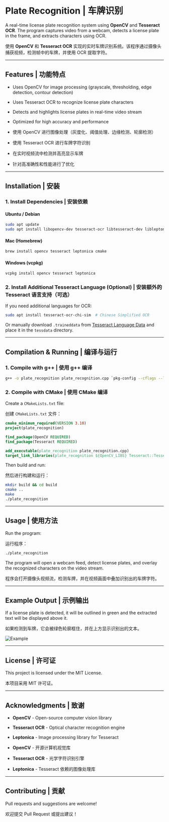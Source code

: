 # Plate Recognition | 车牌识别

A real-time license plate recognition system using **OpenCV** and **Tesseract OCR**. The program captures video from a webcam, detects a license plate in the frame, and extracts characters using OCR.

使用 **OpenCV** 和 **Tesseract OCR** 实现的实时车牌识别系统。该程序通过摄像头捕获视频，检测帧中的车牌，并使用 OCR 提取字符。

---

## Features | 功能特点
- Uses OpenCV for image processing (grayscale, thresholding, edge detection, contour detection)
- Uses Tesseract OCR to recognize license plate characters
- Detects and highlights license plates in real-time video stream
- Optimized for high accuracy and performance

- 使用 OpenCV 进行图像处理（灰度化、阈值处理、边缘检测、轮廓检测）
- 使用 Tesseract OCR 进行车牌字符识别
- 在实时视频流中检测并高亮显示车牌
- 针对高准确性和性能进行了优化

---

## Installation | 安装

### 1. Install Dependencies | 安装依赖

#### Ubuntu / Debian
```bash
sudo apt update
sudo apt install libopencv-dev tesseract-ocr libtesseract-dev libleptonica-dev cmake g++
```

#### Mac (Homebrew)
```bash
brew install opencv tesseract leptonica cmake
```

#### Windows (vcpkg)
```bash
vcpkg install opencv tesseract leptonica
```

### 2. Install Additional Tesseract Language (Optional) | 安装额外的 Tesseract 语言支持（可选）
If you need additional languages for OCR:
```bash
sudo apt install tesseract-ocr-chi-sim  # Chinese Simplified OCR
```
Or manually download `.traineddata` from [Tesseract Language Data](https://github.com/tesseract-ocr/tessdata) and place it in the `tessdata` directory.

---

## Compilation & Running | 编译与运行

### 1. Compile with g++ | 使用 g++ 编译
```bash
g++ -o plate_recognition plate_recognition.cpp `pkg-config --cflags --libs opencv4 tesseract`
```

### 2. Compile with CMake | 使用 CMake 编译
Create a `CMakeLists.txt` file:

创建 `CMakeLists.txt` 文件：
```cmake
cmake_minimum_required(VERSION 3.10)
project(plate_recognition)

find_package(OpenCV REQUIRED)
find_package(Tesseract REQUIRED)

add_executable(plate_recognition plate_recognition.cpp)
target_link_libraries(plate_recognition ${OpenCV_LIBS} Tesseract::Tesseract)
```
Then build and run:

然后进行构建和运行：
```bash
mkdir build && cd build
cmake ..
make
./plate_recognition
```

---

## Usage | 使用方法
Run the program:

运行程序：
```bash
./plate_recognition
```
The program will open a webcam feed, detect license plates, and overlay the recognized characters on the video stream.

程序会打开摄像头视频流，检测车牌，并在视频画面中叠加识别出的车牌字符。

---

## Example Output | 示例输出
If a license plate is detected, it will be outlined in green and the extracted text will be displayed above it.

如果检测到车牌，它会被绿色轮廓框住，并在上方显示识别出的文本。

![Example](example_output.png)

---

## License | 许可证
This project is licensed under the MIT License.

本项目采用 MIT 许可证。

---

## Acknowledgments | 致谢
- **OpenCV** - Open-source computer vision library
- **Tesseract OCR** - Optical character recognition engine
- **Leptonica** - Image processing library for Tesseract

- **OpenCV** - 开源计算机视觉库
- **Tesseract OCR** - 光学字符识别引擎
- **Leptonica** - Tesseract 依赖的图像处理库

---

## Contributing | 贡献
Pull requests and suggestions are welcome!

欢迎提交 Pull Request 或提出建议！

